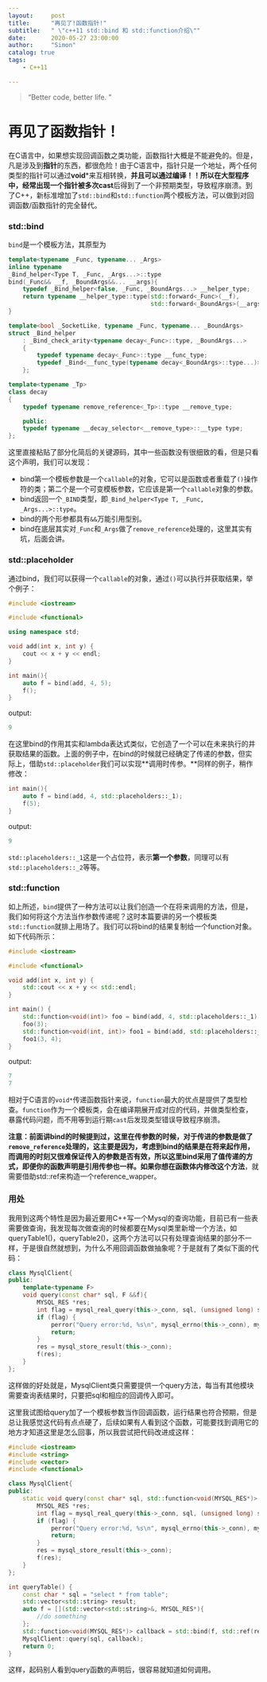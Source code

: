 ```yaml
---
layout:     post
title:      "再见了!函数指针!"
subtitle:   " \"c++11 std::bind 和 std::function介绍\""
date:       2020-05-27 23:00:00
author:     "Simon"
catalog: true
tags:
    - C++11

---
```


> “Better code, better life. ”

# 再见了函数指针！

在C语言中，如果想实现回调函数之类功能，函数指针大概是不能避免的。但是，凡是涉及到**指针**的东西，都很危险！由于C语言中，指针只是一个地址，两个任何类型的指针可以通过**void***来互相转换，**并且可以通过编译！！**所以在大型程序中，经常出现一个指针被多次**cast**后得到了一个非预期类型，导致程序崩溃。到了C++，新标准增加了`std::bind`和`std::function`两个模板方法，可以做到对回调函数/函数指针的完全替代。

### std::bind

`bind`是一个模板方法，其原型为

```c++
template<typename _Func, typename... _Args>
inline typename
_Bind_helper<Type T, _Func, _Args...>::type
bind(_Func&& __f, _BoundArgs&&... __args){
    typedef _Bind_helper<false, _Func, _BoundArgs...> __helper_type;
    return typename __helper_type::type(std::forward<_Func>(__f),
                                        std::forward<_BoundArgs>(__args)...);
}

template<bool _SocketLike, typename _Func, typename... _BoundArgs>
struct _Bind_helper
    : _Bind_check_arity<typename decay<_Func>::type, _BoundArgs...>
    {
        typedef typename decay<_Func>::type __func_type;
        typedef _Bind<__func_type(typename decay<_BoundArgs>::type...)> type;
    };

template<typename _Tp>
class decay
{
    typedef typename remove_reference<_Tp>::type __remove_type;

    public:
    typedef typename __decay_selector<__remove_type>::__type type;
};
```

这里直接粘贴了部分化简后的关键源码，其中一些函数没有很细致的看，但是只看这个声明，我们可以发现：

* bind第一个模板参数是一个`callable`的对象，它可以是函数或者重载了`()`操作符的类；第二个是一个可变模板参数，它应该是第一个`callable`对象的参数。
* bind返回一个`_BIND`类型，即`_Bind_helper<Type T, _Func, _Args...>::type`。
* bind的两个形参都具有`&&`万能引用型别。
* bind在底层其实对`_Func`和`_Args`做了`remove_reference`处理的，这里其实有坑，后面会讲。

### std::placeholder

通过bind，我们可以获得一个`callable`的对象，通过`()`可以执行并获取结果，举个例子：

```c++
#include <iostream>

#include <functional>

using namespace std;

void add(int x, int y) {
    cout << x + y << endl;
}

int main(){
    auto f = bind(add, 4, 5);
    f();
}
```

output:

```c++
9
```

在这里bind的作用其实和lambda表达式类似，它创造了一个可以在未来执行的并获取结果的函数。上面的例子中，在bind的时候就已经确定了传递的参数，但实际上，借助`std::placeholder`我们可以实现**调用时传参。**同样的例子，稍作修改：

```c++
int main(){
    auto f = bind(add, 4, std::placeholders::_1);
    f(5);
}
```

output:

```c++
9
```

`std::placeholders::_1`这是一个占位符，表示**第一个参数**，同理可以有`std::placeholders::_2`等等。

### std::function

如上所述，`bind`提供了一种方法可以让我们创造一个在将来调用的方法，但是，我们如何将这个方法当作参数传递呢？这时本篇要讲的另一个模板类`std::function`就排上用场了。我们可以将bind的结果复制给一个function对象。如下代码所示：

```c++
#include <iostream>

#include <functional>

void add(int x, int y) {
    std::cout << x + y << std::endl;
}

int main() {
    std::function<void(int)> foo = bind(add, 4, std::placeholders::_1);
    foo(3);
    std::function<void(int, int)> foo1 = bind(add, std::placeholders::_1, std::placeholders::_2);
    foo1(3, 4);
}
```

output:

```c++
7
7
```

相对于C语言的`void*`传递函数指针来说，`function`最大的优点是提供了类型检查。`function`作为一个模板类，会在编译期展开成对应的代码，并做类型检查，暴露代码问题，而不用等到运行期`cast`后发现类型错误导致程序崩溃。

**注意：**前面讲bind的时候提到过，这里在传参数的时候，对于传进的参数是做了`remove_reference`处理的，这主要是因为，考虑到bind的结果是在将来起作用，而调用的时刻又很难保证传入的参数是否有效，所以这里bind采用了值传递的方式，即便你的函数声明是引用传参也一样。如果你想**在函数体内修改这个方法**，就需要借助std::ref来构造一个reference_wapper。

### 用处

我用到这两个特性是因为最近要用C++写一个Mysql的查询功能，目前已有一些表需要做查询，我发现每次做查询的时候都要在Mysql类里新增一个方法，如queryTable1()，queryTable2()，这两个方法可以只有处理查询结果的部分不一样，于是很自然就想到，为什么不用回调函数做抽象呢？于是就有了类似下面的代码：

```c++
class MysqlClient{
public:
    template<typename F>
    void query(const char* sql, F &&f){
        MYSQL_RES *res;
        int flag = mysql_real_query(this->_conn, sql, (unsigned long) strlen(sql));
        if (flag) {
            perror("Query error:%d, %s\n", mysql_errno(this->_conn), mysql_error(this->_conn));
            return;
        }
        res = mysql_store_result(this->_conn);
        f(res);
    }
};
```

这样做的好处就是，MysqlClient类只需要提供一个query方法，每当有其他模块需要查询表结果时，只要把sql和相应的回调传入即可。

这里我试图给query加了一个模板参数当作回调函数，运行结果也符合预期，但是总让我感觉这代码有点点硬了，后续如果有人看到这个函数，可能要找到调用它的地方才知道这里是怎么回事，所以我尝试把代码改进成这样：

```c++
#include <iostream>
#include <string>
#include <vector>
#include <functional>

class MysqlClient{
public:
    static void query(const char* sql, std::function<void(MYSQL_RES*)> &f){
        MYSQL_RES *res;
        int flag = mysql_real_query(this->_conn, sql, (unsigned long) strlen(sql));
        if (flag) {
            perror("Query error:%d, %s\n", mysql_errno(this->_conn), mysql_error(this->_conn));
            return;
        }
        res = mysql_store_result(this->_conn);
        f(res);
    }
};

int queryTable() {
    const char * sql = "select * from table";
    std::vector<std::string> result;
    auto f = [](std::vector<std::string>&, MYSQL_RES*){
        //do something
    };
    std::function<void(MYSQL_RES*)> callback = std::bind(f, std::ref(result), std::placeholders::_1);
    MysqlClient::query(sql, callback);
    return 0;
}
```

这样，起码别人看到query函数的声明后，很容易就知道如何调用。